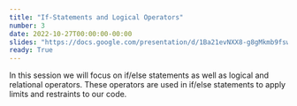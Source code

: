 ```yaml
---
title: "If-Statements and Logical Operators"
number: 3
date: 2022-10-27T00:00:00-00:00
slides: "https://docs.google.com/presentation/d/1Ba21evNXX8-g8gMkmb9fswbqGonjifS7r8typ6gdgIg/edit?usp=sharing"
ready: True
---
```


In this session we will focus on if/else statements as well as logical and relational operators. These operators are used in if/else statements to apply limits and restraints to our code.

